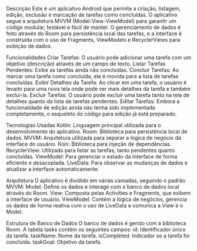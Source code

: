 Descrição
Este é um aplicativo Android que permite a criação, listagem, edição, exclusão e marcação de tarefas como concluídas. O aplicativo segue a arquitetura MVVM (Model-View-ViewModel) para garantir um código modular, testável e fácil de manter. O gerenciamento de dados é feito através do Room para persistência local das tarefas, e a interface é construída com o uso de Fragments, ViewModels e RecyclerViews para exibição de dados.


Funcionalidades
Criar Tarefas: O usuário pode adicionar uma tarefa com um objetivo (descrição) através de um campo de texto.
Listar Tarefas Pendentes: Exibe as tarefas ainda não concluídas.
Concluir Tarefas: Ao marcar uma tarefa como concluída, ela é movida para a lista de tarefas concluídas.
Exibir Detalhes da Tarefa: Ao clicar em uma tarefa, o usuário é levado para uma nova tela onde pode ver mais detalhes da tarefa e também excluí-la.
Excluir Tarefas: O usuário pode excluir uma tarefa tanto na tela de detalhes quanto da lista de tarefas pendentes.
Editar Tarefas: Embora a funcionalidade de edição ainda não tenha sido implementada completamente, o esqueleto do código para edição já está preparado.


Tecnologias Usadas
Kotlin: Linguagem principal utilizada para o desenvolvimento do aplicativo.
Room: Biblioteca para persistência local de dados.
MVVM: Arquitetura utilizada para separar a lógica de negócio da interface do usuário.
Koin: Biblioteca para injeção de dependências.
RecyclerView: Utilizado para listar as tarefas, tanto pendentes quanto concluídas.
ViewModel: Para gerenciar o estado da interface de forma eficiente e desacoplada.
LiveData: Para observar as mudanças de dados e atualizar a interface automaticamente.


Arquitetura
O aplicativo é dividido em várias camadas, seguindo o padrão MVVM:
Model: Define os dados e interage com o banco de dados local através do Room.
View: Composta pelas Activities e Fragments, que exibem a interface de usuário.
ViewModel: Contém a lógica de negócios, gerencia os dados de forma reativa com o uso de LiveData e comunica a View e o Model.


Estrutura de Banco de Dados
O banco de dados é gerido com a biblioteca Room. A tabela tasks contém os seguintes campos:
id: Identificador único da tarefa.
taskName: Nome da tarefa.
isCompleted: Indicador se a tarefa foi concluída.
taskGoal: Objetivo da tarefa.
